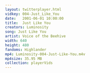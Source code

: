 ```yaml
---
layout: twitterplayer.html
vidkey: 004-Just_Like_You
date:   2001-06-01 10:00:00
title:  Just Like You
creators: Luminosity
song: Just Like You
artist: Voice of the Beehive
width: 640
height: 480
fandoms: Highlander
mp4: Luminosity-004-Just-Like-You.m4v
mp4size: 35.95 MB
collection: playerVids
---
```


  <div>
  
  </div>
  
